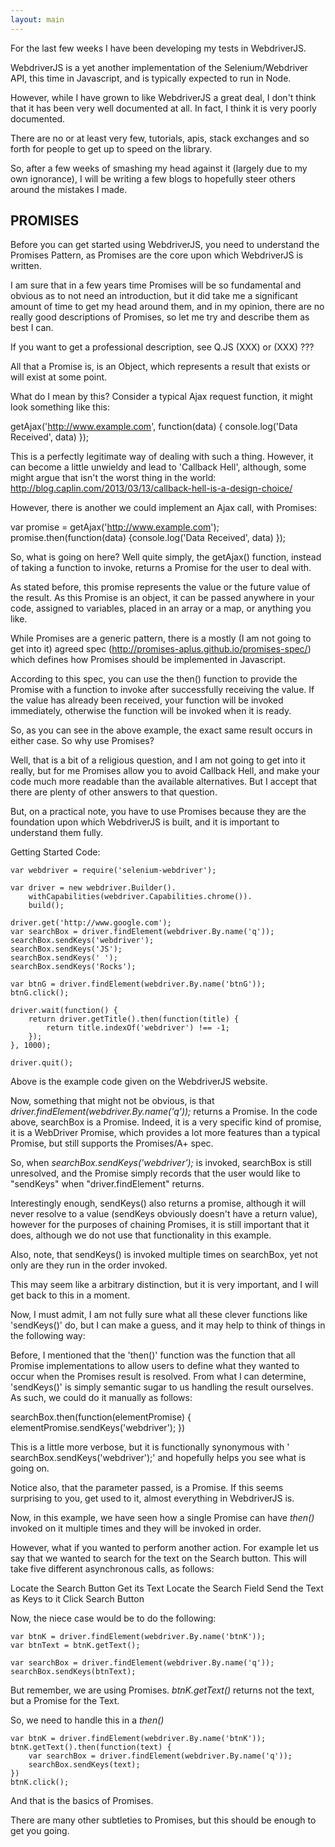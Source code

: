 ```yaml
---
layout: main
---
```


For the last few weeks I have been developing my tests in WebdriverJS.

WebdriverJS is a yet another implementation of the Selenium/Webdriver API, this time in Javascript, and is typically expected to run in Node.

However, while I have grown to like WebdriverJS a great deal, I don't think that it has been very well documented at all. In fact, I think it is very poorly documented. 

There are no or at least very few, tutorials, apis, stack exchanges and so forth for people to get up to speed on the library.

So, after a few weeks of smashing my head against it (largely due to my own ignorance), I will be writing a few blogs to hopefully steer others around the mistakes I made.

PROMISES
--------

Before you can get started using WebdriverJS, you need to understand the Promises Pattern, as Promises are the core upon which WebdriverJS is written.

I am sure that in a few years time Promises will be so fundamental and obvious as to not need an introduction, but it did take me a significant amount of time to get my head around them, and in my opinion, there are no really good descriptions of Promises, so let me try and describe them as best I can.

If you want to get a professional description, see Q.JS (XXX) or (XXX) ???

All that a Promise is, is an Object, which represents a result that exists or will exist at some point.

What do I mean by this? Consider a typical Ajax request function, it might look something like this:

getAjax('http://www.example.com', function(data) { console.log('Data Received', data) });

This is a perfectly legitimate way of dealing with such a thing. However, it can become a little unwieldy and lead to 'Callback Hell', although, some might argue that isn't the worst thing in the world: http://blog.caplin.com/2013/03/13/callback-hell-is-a-design-choice/

However, there is another we could implement an Ajax call, with Promises:

var promise = getAjax('http://www.example.com');
promise.then(function(data) {console.log('Data Received', data) });

So, what is going on here? Well quite simply, the getAjax() function, instead of taking a function to invoke, returns a Promise for the user to deal with.

As stated before, this promise represents the value or the future value of the result. As this Promise is an object, it can be passed anywhere in your code, assigned to variables, placed in an array or a map, or anything you like.

While Promises are a generic pattern, there is a mostly (I am not going to get into it) agreed spec (http://promises-aplus.github.io/promises-spec/) which defines how Promises should be implemented in Javascript.

According to this spec, you can use the then() function to provide the Promise with a function to invoke after successfully receiving the value. If the value has already been received, your function will be invoked immediately, otherwise the function will be invoked when it is ready.

So, as you can see in the above example, the exact same result occurs in either case. So why use Promises?

Well, that is a bit of a religious question, and I am not going to get into it really, but for me Promises allow you to avoid Callback Hell, and make your code much more readable than the available alternatives. But I accept that there are plenty of other answers to that question.

But, on a practical note, you have to use Promises because they are the foundation upon which WebdriverJS is built, and it is important to understand them fully.

Getting Started Code:

	var webdriver = require('selenium-webdriver');

	var driver = new webdriver.Builder().
		withCapabilities(webdriver.Capabilities.chrome()).
		build();

	driver.get('http://www.google.com');
	var searchBox = driver.findElement(webdriver.By.name('q'));
	searchBox.sendKeys('webdriver');
	searchBox.sendKeys('JS');
	searchBox.sendKeys(' ');
	searchBox.sendKeys('Rocks');

	var btnG = driver.findElement(webdriver.By.name('btnG'));
	btnG.click();

	driver.wait(function() {
		return driver.getTitle().then(function(title) {
			return title.indexOf('webdriver') !== -1;
		});
	}, 1000);

	driver.quit();

Above is the example code given on the WebdriverJS website.

Now, something that might not be obvious, is that *driver.findElement(webdriver.By.name('q'));* returns a Promise. In the code above, searchBox is a Promise. Indeed, it is a very specific kind of promise, it is a WebDriver Promise, which provides a lot more features than a typical Promise, but still supports the Promises/A+ spec.

So, when *searchBox.sendKeys('webdriver');* is invoked, searchBox is still unresolved, and the Promise simply records that the user would like to "sendKeys" when "driver.findElement" returns.

Interestingly enough, sendKeys() also returns a promise, although it will never resolve to a value (sendKeys obviously doesn't have a return value), however for the purposes of chaining Promises, it is still important that it does, although we do not use that functionality in this example.

Also, note, that sendKeys() is invoked multiple times on searchBox, yet not only are they run in the order invoked.

This may seem like a arbitrary distinction, but it is very important, and I will get back to this in a moment.

Now, I must admit, I am not fully sure what all these clever functions like 'sendKeys()' do, but I can make a guess, and it may help to think of things in the following way:

Before, I mentioned that the 'then()' function was the function that all Promise implementations to allow users to define what they wanted to occur when the Promises result is resolved. From what I can determine, 'sendKeys()' is simply semantic sugar to us handling the result ourselves. As such, we could do it manually as follows:


searchBox.then(function(elementPromise) {
	elementPromise.sendKeys('webdriver');
})

This is a little more verbose, but it is functionally synonymous with  '
searchBox.sendKeys('webdriver');' and hopefully helps you see what is going on.

Notice also, that the parameter passed, is a Promise. If this seems surprising to you, get used to it, almost everything in WebdriverJS is.

Now, in this example, we have seen how a single Promise can have *then()* invoked on it multiple times and they will be invoked in order.

However, what if you wanted to perform another action. For example let us say that we wanted to search for the text on the Search button. This will take five different asynchronous calls, as follows:

Locate the Search Button
Get its Text
Locate the Search Field
Send the Text as Keys to it
Click Search Button

Now, the niece case would be to do the following:

	var btnK = driver.findElement(webdriver.By.name('btnK'));
	var btnText = btnK.getText();

	var searchBox = driver.findElement(webdriver.By.name('q'));
	searchBox.sendKeys(btnText);

But remember, we are using Promises. *btnK.getText()* returns not the text, but a Promise for the Text.

So, we need to handle this in a *then()*

	var btnK = driver.findElement(webdriver.By.name('btnK'));
	btnK.getText().then(function(text) {
		var searchBox = driver.findElement(webdriver.By.name('q'));
		searchBox.sendKeys(text);
	})
	btnK.click();

And that is the basics of Promises.

There are many other subtleties to Promises, but this should be enough to get you going.
